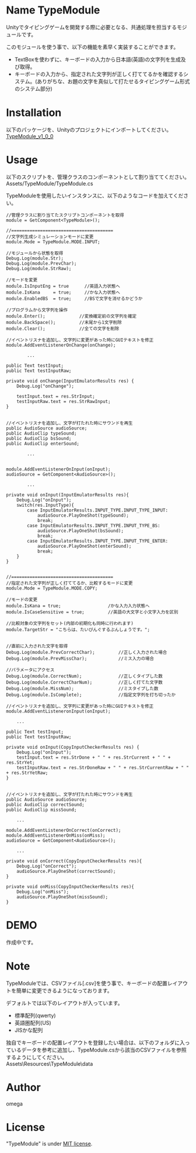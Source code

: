 # Name TypeModule
Unityでタイピングゲームを開発する際に必要となる、共通処理を担当するモジュールです。


このモジュールを使う事で、以下の機能を素早く実装することができます。  
* TextBoxを使わずに、キーボードの入力から日本語(英語)の文字列を生成及び取得。
* キーボードの入力から、指定された文字列が正しく打ててるかを確認するシステム。(ありがちな、お題の文字を真似して打たせるタイピングゲーム形式のシステム部分)
 
# Installation
以下のパッケージを、Unityのプロジェクトにインポートしてください。  
[TypeModule_v1_0_0](https://github.com/omega-m/TypeModule/blob/main/Packages/TypeModule_v1_0_0.unitypackage)
  
# Usage
以下のスクリプトを、管理クラスのコンポーネントとして割り当ててください。  
Assets/TypeModule/TypeModule.cs  

TypeModuleを使用したいインスタンスに、以下のようなコードを加えてください。
    
    //管理クラスに割り当てたスクリプトコンポーネントを取得
    module = GetComponent<TypeModule>(); 
        
    //=======================================
    //文字列生成シミュレーションモードに変更
    module.Mode = TypeModule.MODE.INPUT;
    
    //モジュールから状態を取得
    Debug.Log(module.Str);
    Debug.Log(module.PrevChar);
    Debug.Log(module.StrRaw);
    
    //モードを変更
    module.IsInputEng = true      //英語入力状態へ
    module.IsKana     = true;     //かな入力状態へ
    module.EnabledBS  = true;     //BSで文字を消せるかどうか
    
    //プログラムから文字列を操作
    module.Enter();             //変換確定前の文字列を確定
    module.BackSpace();         //末尾から1文字削除
    module.Clear();             //全ての文字を削除
    
    //イベントリスナを追加し、文字列に変更があった時にGUIテキストを修正
    module.AddEventListenerOnChange(onChange);
    
            ...
    
    public Text testInput;
    public Text testInputRaw;
    
    private void onChange(InputEmulatorResults res) {
        Debug.Log("onChange");
        
        testInput.text = res.StrInput;
        testInputRaw.text = res.StrRawInput;
    }
    
    
    //イベントリスナを追加し、文字が打たれた時にサウンドを再生
    public AudioSource audioSource;
    public AudioClip typeSound;
    public AudioClip bsSound;
    public AudioClip enterSound;
    
            ...
    
    
    module.AddEventListenerOnInput(onInput);
    audioSource = GetComponent<AudioSource>();
    
            ...
    
    private void onInput(InputEmulatorResults res){
        Debug.Log("onInput");
        switch(res.InputType){
            case InputEmulatorResults.INPUT_TYPE.INPUT_TYPE_INPUT:
                audioSource.PlayOneShot(typeSound);
                break;
            case InputEmulatorResults.INPUT_TYPE.INPUT_TYPE_BS:
                audioSource.PlayOneShot(bsSound);
                break;
            case InputEmulatorResults.INPUT_TYPE.INPUT_TYPE_ENTER:
                audioSource.PlayOneShot(enterSound);
                break;
        }
    }
    
    
    //=======================================
    //指定された文字列が正しく打ててるか、比較するモードに変更
    module.Mode = TypeModule.MODE.COPY;
    
    //モードの変更
    module.IsKana = true;                  /かな入力入力状態へ
    module.IsCaseSensitive = true;         //英語の大文字と小文字入力を区別
    
    //比較対象の文字列をセット(内部の初期化も同時に行われます)
    module.TargetStr = "こちらは、たいぴんぐするぶんしょうです。";
    
    
    //直前に入力された文字を取得
    Debug.Log(module.PrevCorrectChar);         //正しく入力された場合
    Debug.Log(module.PrevMissChar);            //ミス入力の場合
    
    //パラメータにアクセス
    Debug.Log(module.CorrectNum);              //正しくタイプした数
    Debug.Log(module.CorrectCharNum);          //正しく打てた文字数
    Debug.Log(module.MissNum);                 //ミスタイプした数
    Debug.Log(module.IsComplete);              //指定文字列を打ち切ったか
         
    //イベントリスナを追加し、文字列に変更があった時にGUIテキストを修正
    module.AddEventListeneronInput(onInput);
            
        ...
        
    public Text testInput;
    public Text testInputRaw;
    
    private void onInput(CopyInputCheckerResults res) {
        Debug.Log("onInput");
        testInput.text = res.StrDone + " " + res.StrCurrent + " " + res.StrYet;
        testInputRaw.text = res.StrDoneRaw + " " + res.StrCurrentRaw + " " + res.StrYetRaw;
    }
    
    
    //イベントリスナを追加し、文字が打たれた時にサウンドを再生
    public AudioSource audioSource;
    public AudioClip correctSound;
    public AudioClip missSound;
    
        ...
    
    module.AddEventListenerOnCorrect(onCorrect);
    module.AddEventListenerOnMiss(onMiss);
    audioSource = GetComponent<AudioSource>();
    
        ...
    
    private void onCorrect(CopyInputCheckerResults res){
        Debug.Log("onCorrect");
        audioSource.PlayOneShot(correctSound);
    }
    
    private void onMiss(CopyInputCheckerResults res){
        Debug.Log("onMiss");
        audioSource.PlayOneShot(missSound);
    }
    
# DEMO

作成中です。

# Note

TypeModuleでは、CSVファイル[.csv]を使う事で、キーボードの配置レイアウトを簡単に変更できるようになっております。  

デフォルトでは以下のレイアウトが入っています。  
* 標準配列(qwerty)
* 英語圏配列(US)
* JISかな配列

独自でキーボードの配置レイアウトを登録したい場合は、以下のフォルダに入っているデータを参考に追加し、TypeModule.csから該当のCSVファイルを参照するようにしてください。  
Assets\Resources\TypeModule\data

# Author
omega
 
# License
"TypeModule" is under [MIT license](https://en.wikipedia.org/wiki/MIT_License).
